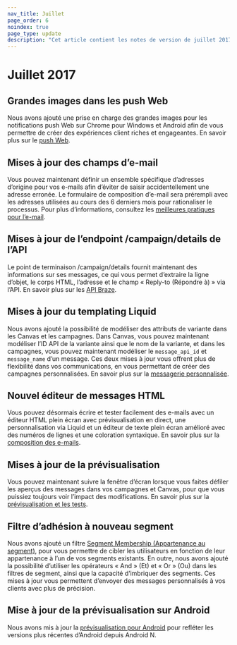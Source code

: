 ```yaml
---
nav_title: Juillet
page_order: 6
noindex: true
page_type: update
description: "Cet article contient les notes de version de juillet 2017."
---
```


# Juillet 2017

## Grandes images dans les push Web

Nous avons ajouté une prise en charge des grandes images pour les notifications push Web sur Chrome pour Windows et Android afin de vous permettre de créer des expériences client riches et engageantes. En savoir plus sur le [push Web][58].

## Mises à jour des champs d’e-mail

Vous pouvez maintenant définir un ensemble spécifique d’adresses d’origine pour vos e-mails afin d’éviter de saisir accidentellement une adresse erronée. Le formulaire de composition d’e-mail sera prérempli avec les adresses utilisées au cours des 6 derniers mois pour rationaliser le processus. Pour plus d’informations, consultez les [meilleures pratiques pour l’e-mail][57].

## Mises à jour de l’endpoint /campaign/details de l’API

Le point de terminaison /campaign/details fournit maintenant des informations sur ses messages, ce qui vous permet d’extraire la ligne d’objet, le corps HTML, l’adresse et le champ « Reply-to (Répondre à) » via l’API. En savoir plus sur les [API Braze][56].

## Mises à jour du templating Liquid

Nous avons ajouté la possibilité de modéliser des attributs de variante dans les Canvas et les campagnes. Dans Canvas, vous pouvez maintenant modéliser l’ID API de la variante ainsi que le nom de la variante, et dans les campagnes, vous pouvez maintenant modéliser le `message_api_id` et `message_name` d’un message. Ces deux mises à jour vous offrent plus de flexibilité dans vos communications, en vous permettant de créer des campagnes personnalisées. En savoir plus sur la [messagerie personnalisée][55].

## Nouvel éditeur de messages HTML

Vous pouvez désormais écrire et tester facilement des e-mails avec un éditeur HTML plein écran avec prévisualisation en direct, une personnalisation via Liquid et un éditeur de texte plein écran amélioré avec des numéros de lignes et une coloration syntaxique. En savoir plus sur la [composition des e-mails][54].

## Mises à jour de la prévisualisation

Vous pouvez maintenant suivre la fenêtre d’écran lorsque vous faites défiler les aperçus des messages dans vos campagnes et Canvas, pour que vous puissiez toujours voir l’impact des modifications. En savoir plus sur la [prévisualisation et les tests][53].

## Filtre d’adhésion à nouveau segment

Nous avons ajouté un filtre [Segment Membership (Appartenance au segment)][52], pour vous permettre de cibler les utilisateurs en fonction de leur appartenance à l’un de vos segments existants. En outre, nous avons ajouté la possibilité d’utiliser les opérateurs « And » (Et) et « Or » (Ou) dans les filtres de segment, ainsi que la capacité d’imbriquer des segments. Ces mises à jour vous permettent d’envoyer des messages personnalisés à vos clients avec plus de précision. 

## Mise à jour de la prévisualisation sur Android

Nous avons mis à jour la [prévisualisation pour Android][51] pour refléter les versions plus récentes d’Android depuis Android N.


[51]: {{site.baseurl}}/user_guide/message_building_by_channel/in-app_messages/create/#step-5-preview-message
[52]: {{site.baseurl}}/user_guide/engagement_tools/campaigns/ideas_and_strategies/new_features/#targeting-filters
[53]: {{site.baseurl}}/user_guide/engagement_tools/campaigns/ideas_and_strategies/campaigns_in_multiple_languages/#step-6-preview-message
[54]: {{site.baseurl}}/user_guide/message_building_by_channel/email/creating_an_email_template/#creating-an-email-template
[55]: {{site.baseurl}}/user_guide/personalization_and_dynamic_content/personalized_messaging/#personalized-messaging
[56]: {{site.baseurl}}/developer_guide/rest_api/basics/#what-is-a-rest-api
[57]: {{site.baseurl}}/help/troubleshooting_guide/troubleshooting_guide/#email
[58]: {{site.baseurl}}/user_guide/message_building_by_channel/push/web
[98]:{{site.baseurl}}/user_guide/onboarding/platform_administrative_features/#authentication-rules
